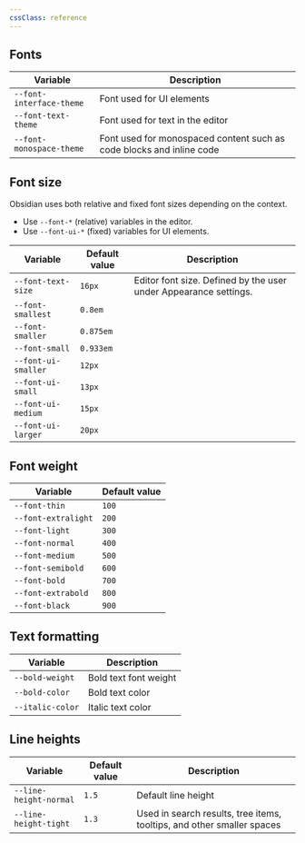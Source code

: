 ```yaml
---
cssClass: reference
---
```

## Fonts

| Variable                 | Description                                                          |
| ------------------------ | -------------------------------------------------------------------- |
| `--font-interface-theme` | Font used for UI elements                                            |
| `--font-text-theme`      | Font used for text in the editor                                     |
| `--font-monospace-theme` | Font used for monospaced content such as code blocks and inline code |

## Font size

Obsidian uses both relative and fixed font sizes depending on the context.

- Use `--font-*` (relative) variables in the editor.
- Use `--font-ui-*` (fixed) variables for UI elements.

| Variable            | Default value | Description                                                      |
| ------------------- | ------------- | ---------------------------------------------------------------- |
| `--font-text-size`  | `16px`        | Editor font size. Defined by the user under Appearance settings. |
| `--font-smallest`   | `0.8em`       |                                                                  |
| `--font-smaller`    | `0.875em`     |                                                                  |
| `--font-small`      | `0.933em`     |                                                                  |
| `--font-ui-smaller` | `12px`        |                                                                  |
| `--font-ui-small`   | `13px`        |                                                                  |
| `--font-ui-medium`  | `15px`        |                                                                  |
| `--font-ui-larger`  | `20px`        |                                                                  |

## Font weight

| Variable            | Default value |
| ------------------- | ------------- |
| `--font-thin`       | `100`           |
| `--font-extralight` | `200`           |
| `--font-light`      | `300`           |
| `--font-normal`     | `400`           |
| `--font-medium`     | `500`           |
| `--font-semibold`   | `600`           |
| `--font-bold`       | `700`           |
| `--font-extrabold`  | `800`           |
| `--font-black`      | `900`              |

## Text formatting

| Variable        | Description             |
| --------------- | ----------------------- |
| `--bold-weight` | Bold text font weight |
| `--bold-color`  | Bold text color       |
| `--italic-color` | Italic text color |

## Line heights

| Variable               | Default value | Description                                                            |
| ---------------------- | ------------- | ---------------------------------------------------------------------- |
| `--line-height-normal` | `1.5`         | Default line height                                                    |
| `--line-height-tight`  | `1.3`         | Used in search results, tree items, tooltips, and other smaller spaces |

